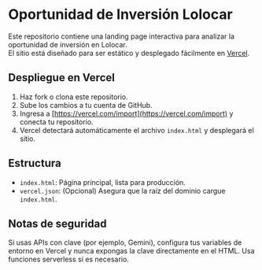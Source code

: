 # Oportunidad de Inversión Lolocar

Este repositorio contiene una landing page interactiva para analizar la oportunidad de inversión en Lolocar.  
El sitio está diseñado para ser estático y desplegado fácilmente en [Vercel](https://vercel.com/).

## Despliegue en Vercel

1. Haz fork o clona este repositorio.
2. Sube los cambios a tu cuenta de GitHub.
3. Ingresa a [https://vercel.com/import](https://vercel.com/import) y conecta tu repositorio.
4. Vercel detectará automáticamente el archivo `index.html` y desplegará el sitio.

## Estructura

- `index.html`: Página principal, lista para producción.
- `vercel.json`: (Opcional) Asegura que la raíz del dominio cargue `index.html`.

## Notas de seguridad

Si usas APIs con clave (por ejemplo, Gemini), configura tus variables de entorno en Vercel y nunca expongas la clave directamente en el HTML. Usa funciones serverless si es necesario.